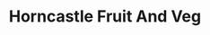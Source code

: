 ---
title: "Horncastle Fruit And Veg"
url: /horncastle/horncastle-fruit-and-veg/
shop: Gemüse & Obst
---